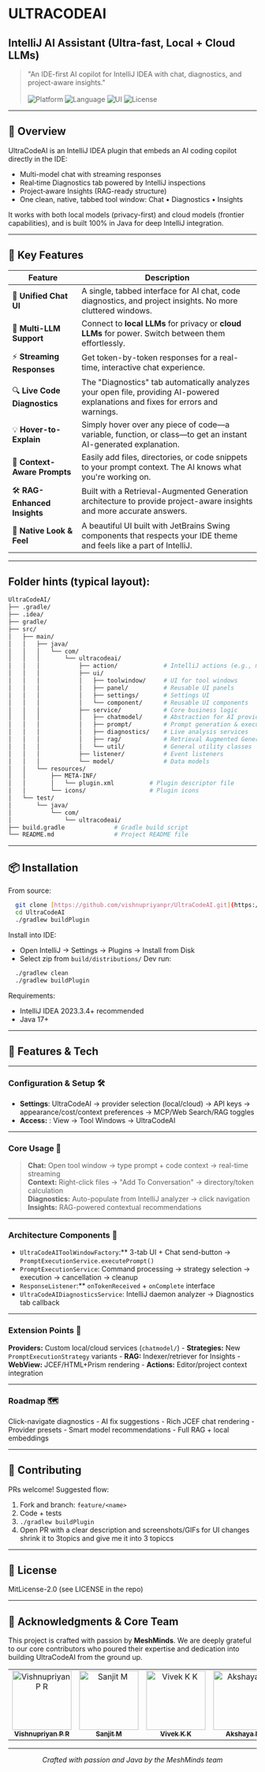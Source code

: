 #  ULTRACODEAI           
## IntelliJ AI Assistant (Ultra-fast, Local + Cloud LLMs)

> "An IDE-first AI copilot for IntelliJ IDEA with chat, diagnostics, and project-aware insights." <br></br>
> ![Platform](https://img.shields.io/badge/Platform-IntelliJ%20IDEA-blue?style=for-the-badge)
> ![Language](https://img.shields.io/badge/Built%20With-Java%2017-red?style=for-the-badge)
> ![UI](https://img.shields.io/badge/UI-Swing%20%7C%20JetBrains%20UI-8A2BE2?style=for-the-badge)
> ![License](https://img.shields.io/badge/License-Apache--2.0-green?style=for-the-badge)

---

## 🚀 Overview

UltraCodeAI is an IntelliJ IDEA plugin that embeds an AI coding copilot directly in the IDE:
- Multi-model chat with streaming responses
- Real‑time Diagnostics tab powered by IntelliJ inspections
- Project‑aware Insights (RAG-ready structure)
- One clean, native, tabbed tool window: Chat • Diagnostics • Insights

It works with both local models (privacy-first) and cloud models (frontier capabilities), and is built 100% in Java for deep IntelliJ integration.

---
## 🌟 Key Features

| Feature                       | Description                                                                                                                              |
| ----------------------------- | -----------------------------------------------------------------------------------------------------------------------------------------|
| 🤖 **Unified Chat UI**        | A single, tabbed interface for AI chat, code diagnostics, and project insights. No more cluttered windows.                               |
| 🔌 **Multi-LLM Support**      | Connect to **local LLMs** for privacy or **cloud LLMs** for power. Switch between them effortlessly.                                     |
| ⚡ **Streaming Responses**    | Get token-by-token responses for a real-time, interactive chat experience.                                                               |
| 🔍 **Live Code Diagnostics**  | The "Diagnostics" tab automatically analyzes your open file, providing AI-powered explanations and fixes for errors and warnings.        |
| 💡 **Hover-to-Explain**       | Simply hover over any piece of code—a variable, function, or class—to get an instant AI-generated explanation.                           |
| 🧠 **Context-Aware Prompts**  | Easily add files, directories, or code snippets to your prompt context. The AI knows what you're working on.                             |
| 🛠️ **RAG-Enhanced Insights**  | Built with a Retrieval-Augmented Generation architecture to provide project-aware insights and more accurate answers.                    |
| 🎨 **Native Look & Feel**     | A beautiful UI built with JetBrains Swing components that respects your IDE theme and feels like a part of IntelliJ.                     |


---

## Folder hints (typical layout):
```bash
UltraCodeAI/
├── .gradle/                  
├── .idea/                    
├── gradle/                   
├── src/
│   ├── main/
│   │   ├── java/
│   │   │   └── com/
│   │   │       └── ultracodeai/
│   │   │           ├── action/             # IntelliJ actions (e.g., menu items, toolbar buttons)
│   │   │           ├── ui/
│   │   │           │   ├── toolwindow/     # UI for tool windows
│   │   │           │   ├── panel/          # Reusable UI panels
│   │   │           │   ├── settings/       # Settings UI
│   │   │           │   └── component/      # Reusable UI components
│   │   │           ├── service/            # Core business logic
│   │   │           │   ├── chatmodel/      # Abstraction for AI providers (e.g., OpenAI, Ollama)
│   │   │           │   ├── prompt/         # Prompt generation & execution
│   │   │           │   ├── diagnostics/    # Live analysis services
│   │   │           │   ├── rag/            # Retrieval Augmented Generation services
│   │   │           │   └── util/           # General utility classes
│   │   │           ├── listener/           # Event listeners
│   │   │           └── model/              # Data models
│   │   └── resources/
│   │       ├── META-INF/
│   │       │   └── plugin.xml          # Plugin descriptor file
│   │       └── icons/                  # Plugin icons
│   └── test/
│       └── java/
│           └── com/
│               └── ultracodeai/
├── build.gradle              # Gradle build script
└── README.md                 # Project README file
```

---
## 📦 Installation
From source:
```bash
  git clone [https://github.com/vishnupriyanpr/UltraCodeAI.git](https://github.com/vishnupriyanpr/UltraCodeAI.git)
  cd UltraCodeAI
  ./gradlew buildPlugin
```
Install into IDE:
- Open IntelliJ → Settings → Plugins → Install from Disk
- Select zip from `build/distributions/`
Dev run:
```bash
  ./gradlew clean
  ./gradlew buildPlugin
```
Requirements:
- IntelliJ IDEA 2023.3.4+ recommended
- Java 17+
---
## 🚀 **Features & Tech**
---
### Configuration & Setup 🛠️

- **Settings**: UltraCodeAI → provider selection (local/cloud) → API keys → appearance/cost/context preferences → MCP/Web Search/RAG toggles  
- **Access:** : View → Tool Windows → UltraCodeAI
---
### Core Usage 🎯
>**Chat:** Open tool window → type prompt + code context → real-time streaming  
>**Context:** Right-click files → "Add To Conversation" → directory/token calculation  
>**Diagnostics:** Auto-populate from IntelliJ analyzer → click navigation  
>**Insights:** RAG-powered contextual recommendations

---
### Architecture Components 🏢
- `UltraCodeAIToolWindowFactory`:** 3-tab UI + Chat send-button → `PromptExecutionService.executePrompt()`
- `PromptExecutionService`: Command processing → strategy selection → execution → cancellation → cleanup
- `ResponseListener`:** `onTokenReceived` + `onComplete` interface
- `UltraCodeAIDiagnosticsService`: IntelliJ daemon analyzer → Diagnostics tab callback
---
### Extension Points 🔗
**Providers:** Custom local/cloud services (`chatmodel/`) -  **Strategies:** New `PromptExecutionStrategy` variants -  **RAG:** Indexer/retriever for Insights -  **WebView:** JCEF/HTML+Prism rendering -  **Actions:** Editor/project context integration

---
### Roadmap 🗺️

  Click-navigate diagnostics -  AI fix suggestions -  Rich JCEF chat rendering -  Provider presets -  Smart model recommendations -  Full RAG + local embeddings

---

## 🤝 Contributing
PRs welcome! Suggested flow:
1) Fork and branch: `feature/<name>`
2) Code + tests
3) `./gradlew buildPlugin`
4) Open PR with a clear description and screenshots/GIFs for UI changes
shrink it to 3topics and give me it into 3 topiccs
---

## 📜 License

MitLicense-2.0 (see LICENSE in the repo) 

---

## 🙌 Acknowledgments & Core Team

This project is crafted with passion by **MeshMinds**. We are deeply grateful to our core contributors who poured their expertise and dedication into building UltraCodeAI from the ground up.

<table align="center">
  <tr>
    <td align="center">
      <a href="https://github.com/vishnupriyanpr">
        <img src="https://github.com/vishnupriyanpr.png?size=120" width="120px;" alt="Vishnupriyan P R"/>
        <br />
        <sub><b>Vishnupriyan P R</b></sub>
      </a>
    </td>
    <td align="center">
      <a href="https://github.com/Sanjit-123">
        <img src="https://github.com/Sanjit-123.png?size=120" width="120px;" alt="Sanjit M"/>
        <br />
        <sub><b>Sanjit M</b></sub>
      </a>
    </td>
    <td align="center">
      <a href="https://github.com/Vivek-The-Creator">
        <img src="https://github.com/Vivek-The-Creator.png?size=120" width="120px;" alt="Vivek K K"/>
        <br />
        <sub><b>Vivek K K</b></sub>
      </a>
    </td>
    <td align="center">
      <a href="https://github.com/Akshaya1215">
        <img src="https://github.com/Akshaya1215.png?size=120" width="120px;" alt="Akshaya K"/>
        <br />
        <sub><b>Akshaya K</b></sub>
      </a>
    </td>
  </tr>
</table>

---
<div align="center">
  <p><i></> Crafted with passion and Java by the MeshMinds team </></i></p>
</div>


